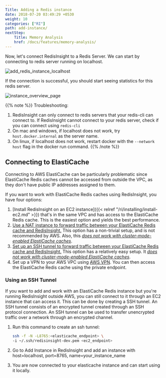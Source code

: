 ```yaml
---
Title: Adding a Redis instance
date: 2018-07-20 03:49:29 +0530
weight: 10
categories: ["RI"]
path: add-instance/
nextStep:
    Title: Memory Analysis
    href: /docs/features/memory-analysis/
---
```

Now, let's connect RedisInsight to a Redis Server. We can start by connecting to redis server running on localhost.

![add_redis_instance_localhost](/images/ri/add_redis_instance_localhost.png)

If the connection is successful, you should start seeing statistics for this redis server.

![instance_overview_page](/images/ri/instance_overview_page.png)

{{% note %}}
Troubleshooting:

1. RedisInsight can only connect to redis servers that your redis-cli can connect to.
    If RedisInsight cannot connect to your redis server, check if you can connect using `redis-cli`
1. On mac and windows, if localhost does not work, try `host.docker.internal` as the server name.
1. On linux, if localhost does not work, restart docker with the `--network host` flag in the docker run command.
{{% /note %}}

## Connecting to ElastiCache

Connecting to AWS ElastiCache can be particularly problematic since ElastiCache Redis caches cannot be accessed from outside the VPC, as they don't have public IP addresses assigned to them.

If you want to work with ElastiCache Redis caches using RedisInsight, you have four options:

1. [Install RedisInsight on an EC2 instance]({{< relref "/ri/installing/install-ec2.md" >}}) that's in the same VPC and has access to the ElastiCache Redis cache. 
   This is the easiest option and yields the best performance.
1. [Use a NAT instance to forward traffic between your ElastiCache Redis cache and RedisInsight.](https://docs.aws.amazon.com/AmazonElastiCache/latest/red-ug/accessing-elasticache.html#access-from-outside-aws) 
   This option has a non-trivial setup, and is not recommended by AWS. Also, this [*does not work with cluster-mode-enabled ElastiCache caches*](https://redis.io/topics/cluster-tutorial#redis-cluster-and-docker).
1. [Set up an SSH tunnel to forward traffic between your ElastiCache Redis cache and RedisInsight.](#ssh-tunnel-instructions) This option has a relatively easy setup. It [*does not work with cluster-mode-enabled ElastiCache caches*](https://redis.io/topics/cluster-tutorial#redis-cluster-and-docker).
1. Set up a VPN to your AWS VPC using [AWS VPN](https://aws.amazon.com/vpn/). 
   You can then access the ElastiCache Redis cache using the private endpoint.


<a name="ssh-tunnel-instructions"></a>

### Using an SSH Tunnel

If you want to add and work with an ElastiCache Redis instance but you're running RedisInsight outside AWS, you  can still connect to it through an EC2 instance that can access it. This can be done by creating a SSH tunnel. An SSH tunnel consists of an encrypted tunnel created through an SSH protocol connection. An SSH tunnel can be used to transfer unencrypted traffic over a network through an encrypted channel.

1. Run this command to create an ssh tunnel:

    ```bash
    ssh -f -N -L8765:<elasticache_endpoint> \
    -i ~/.ssh/redisinsight-dev.pem <ec2_endpoint>
    ```

1. Go to Add Instance in RedisInsight and add an instance with host=localhost, port=8765,
   name=your_instance_name

1. You are now connected to your elasticache instance and can start using it locally.